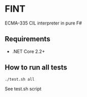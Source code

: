 # FINT

ECMA-335 CIL interpreter in pure F#

## Requirements

- .NET Core 2.2+

## How to run all tests

`./test.sh all`

See test.sh script
